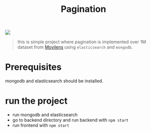 <h1 align='center'> Pagination </h1>
<br/>

![](src/assests/Peek%202020-04-19%2022-10.gif)



> this is simple project where pagination is implemented over 1M dataset from [Movilens](https://grouplens.org/datasets/movielens/) using `elasticsearch` and `mongodb`.

# Prerequisites
 mongodb and elasticsearch should be installed.
 
# run the project
* run mongodb and elasticsearch
* go to backend directory and run backend with `npm start`
* run frontend with `npm start`
